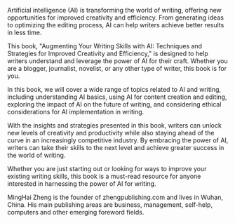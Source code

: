
Artificial intelligence (AI) is transforming the world of writing, offering new opportunities for improved creativity and efficiency. From generating ideas to optimizing the editing process, AI can help writers achieve better results in less time.

This book, "Augmenting Your Writing Skills with AI: Techniques and Strategies for Improved Creativity and Efficiency," is designed to help writers understand and leverage the power of AI for their craft. Whether you are a blogger, journalist, novelist, or any other type of writer, this book is for you.

In this book, we will cover a wide range of topics related to AI and writing, including understanding AI basics, using AI for content creation and editing, exploring the impact of AI on the future of writing, and considering ethical considerations for AI implementation in writing.

With the insights and strategies presented in this book, writers can unlock new levels of creativity and productivity while also staying ahead of the curve in an increasingly competitive industry. By embracing the power of AI, writers can take their skills to the next level and achieve greater success in the world of writing.

Whether you are just starting out or looking for ways to improve your existing writing skills, this book is a must-read resource for anyone interested in harnessing the power of AI for writing.

MingHai Zheng is the founder of zhengpublishing.com and lives in Wuhan, China. His main publishing areas are business, management, self-help, computers and other emerging foreword fields.
